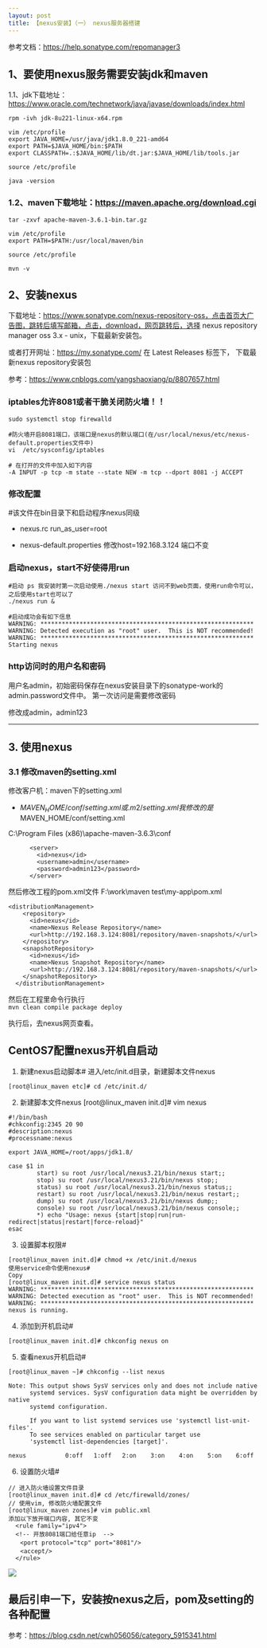 ```yaml
---
layout: post
title: 【nexus安装】（一） nexus服务器搭建
---
```


参考文档：https://help.sonatype.com/repomanager3

## 1、要使用nexus服务需要安装jdk和maven

1.1、jdk下载地址：https://www.oracle.com/technetwork/java/javase/downloads/index.html

```
rpm -ivh jdk-8u221-linux-x64.rpm

vim /etc/profile
export JAVA_HOME=/usr/java/jdk1.8.0_221-amd64
export PATH=$JAVA_HOME/bin:$PATH
export CLASSPATH=.:$JAVA_HOME/lib/dt.jar:$JAVA_HOME/lib/tools.jar 

source /etc/profile

java -version
```

### 1.2、maven下载地址：https://maven.apache.org/download.cgi

```
tar -zxvf apache-maven-3.6.1-bin.tar.gz

vim /etc/profile
export PATH=$PATH:/usr/local/maven/bin

source /etc/profile

mvn -v
```

## 2、安装nexus

下载地址：https://www.sonatype.com/nexus-repository-oss，点击首页大广告图，跳转后填写邮箱，点击，download，网页跳转后，选择 nexus repository manager oss 3.x - unix，下载最新安装包。

或者打开网址：https://my.sonatype.com/ 在 Latest Releases 标签下， 下载最新nexus repository安装包

参考：https://www.cnblogs.com/yangshaoxiang/p/8807657.html

### iptables允许8081或者干脆关闭防火墙！！
```
sudo systemctl stop firewalld
```

```
#防火墙开启8081端口，该端口是nexus的默认端口(在/usr/local/nexus/etc/nexus-default.properties文件中)
vi  /etc/sysconfig/iptables

# 在打开的文件中加入如下内容
-A INPUT -p tcp -m state --state NEW -m tcp --dport 8081 -j ACCEPT
```

### 修改配置
#该文件在bin目录下和启动程序nexus同级
- nexus.rc
run_as_user=root

- nexus-default.properties
修改host=192.168.3.124
端口不变

### 启动nexus，start不好使得用run
```
#启动 ps 我安装时第一次启动使用./nexus start 访问不到web页面，使用run命令可以，之后使用start也可以了
./nexus run &

#启动成功会有如下信息
WARNING: ************************************************************
WARNING: Detected execution as "root" user.  This is NOT recommended!
WARNING: ************************************************************
Starting nexus
```

### http访问时的用户名和密码
用户名admin，初始密码保存在nexus安装目录下的sonatype-work的admin.password文件中。
第一次访问是需要修改密码

修改成admin，admin123


---

## 3. 使用nexus

### 3.1 修改maven的setting.xml
修改客户机：maven下的setting.xml
- $MAVEN_HOME/conf/setting.xml或.m2/setting.xml
我修改的是$MAVEN_HOME/conf/setting.xml

C:\Program Files (x86)\apache-maven-3.6.3\conf
```
      <server>
        <id>nexus</id>
        <username>admin</username>
        <password>admin123</password>
      </server>
```
然后修改工程的pom.xml文件
F:\work\maven test\my-app\pom.xml
```
<distributionManagement>
    <repository>
      <id>nexus</id>
      <name>Nexus Release Repository</name>
      <url>http://192.168.3.124:8081/repository/maven-snapshots/</url>
    </repository>
    <snapshotRepository>
      <id>nexus</id>
      <name>Nexus Snapshot Repository</name>
      <url>http://192.168.3.124:8081/repository/maven-snapshots/</url>
    </snapshotRepository>
  </distributionManagement>
  ```
然后在工程里命令行执行  
`mvn clean compile package deploy`

执行后，去nexus网页查看。

## CentOS7配置nexus开机自启动
1. 新建nexus启动脚本#
进入/etc/init.d目录，新建脚本文件nexus
```
[root@linux_maven etc]# cd /etc/init.d/
```

2. 新建脚本文件nexus
[root@linux_maven init.d]# vim nexus
``` 
#!/bin/bash
#chkconfig:2345 20 90
#description:nexus
#processname:nexus
 
export JAVA_HOME=/root/apps/jdk1.8/
 
case $1 in
        start) su root /usr/local/nexus3.21/bin/nexus start;;
        stop) su root /usr/local/nexus3.21/bin/nexus stop;;
        status) su root /usr/local/nexus3.21/bin/nexus status;;
        restart) su root /usr/local/nexus3.21/bin/nexus restart;;
        dump) su root /usr/local/nexus3.21/bin/nexus dump;;
        console) su root /usr/local/nexus3.21/bin/nexus console;;
        *) echo "Usage: nexus {start|stop|run|run-redirect|status|restart|force-reload}"
esac
```

3. 设置脚本权限#
```
[root@linux_maven init.d]# chmod +x /etc/init.d/nexus 
使用service命令使用nexus#
Copy 
[root@linux_maven init.d]# service nexus status
WARNING: ************************************************************
WARNING: Detected execution as "root" user.  This is NOT recommended!
WARNING: ************************************************************
nexus is running.
```

4. 添加到开机启动#
```
[root@linux_maven init.d]# chkconfig nexus on
```

5. 查看nexus开机启动#
```
[root@linux_maven ~]# chkconfig --list nexus
 
Note: This output shows SysV services only and does not include native
      systemd services. SysV configuration data might be overridden by native
      systemd configuration.
 
      If you want to list systemd services use 'systemctl list-unit-files'.
      To see services enabled on particular target use
      'systemctl list-dependencies [target]'.
 
nexus           0:off   1:off   2:on    3:on    4:on    5:on    6:off
```

6. 设置防火墙#
```
// 进入防火墙设置文件目录
[root@linux_maven init.d]# cd /etc/firewalld/zones/
// 使用vim, 修改防火墙配置文件
[root@linux_maven zones]# vim public.xml
添加以下放开端口内容, 其它不变
  <rule family="ipv4">
  <!-- 开放8081端口给任意ip  -->
　　<port protocol="tcp" port="8081"/>
　　<accept/>
  </rule>
```
![](https://img2020.cnblogs.com/blog/1176089/202004/1176089-20200408055215908-1985164690.png)



## 最后引申一下，安装按nexus之后，pom及setting的各种配置
参考：https://blog.csdn.net/cwh056056/category_5915341.html

